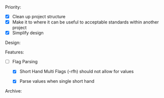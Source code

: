 Priority:
  - [x] Clean up project structure
  - [x] Make it to where it can be useful to acceptable standards within another project 
  - [x] Simplify design

Design:


Features:
  - [ ] Flag Parsing
    - [x] Short Hand Multi Flags (-rfh) should not allow for values
    - [x] Parse values when single short hand




Archive:
  

